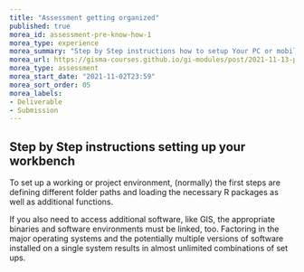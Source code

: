 ```yaml
---
title: "Assessment getting organized"
published: true
morea_id: assessment-pre-know-how-1
morea_type: experience
morea_summary: "Step by Step instructions how to setup Your PC or mobile device"
morea_url: https://gisma-courses.github.io/gi-modules/post/2021-11-13-project-oriented-workflow/
morea_type: assessment
morea_start_date: "2021-11-02T23:59"
morea_sort_order: 05
morea_labels:
- Deliverable
- Submission
---
```


## Step by Step instructions setting up your workbench

To set up a working or project environment, (normally) the first steps are defining different folder paths and loading the necessary R packages as well as additional functions.

If you also need to access additional software, like GIS, the appropriate binaries and software environments must be linked, too. Factoring in the major operating systems and the potentially multiple versions of software installed on a single system results in almost unlimited combinations of set ups.